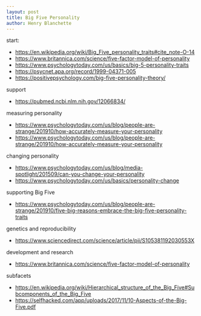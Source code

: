 ```yaml
---
layout: post
title: Big Five Personality
author: Henry Blanchette
---
```


start:
- https://en.wikipedia.org/wiki/Big_Five_personality_traits#cite_note-O-14
- https://www.britannica.com/science/five-factor-model-of-personality
- https://www.psychologytoday.com/us/basics/big-5-personality-traits
- https://psycnet.apa.org/record/1999-04371-005
- https://positivepsychology.com/big-five-personality-theory/

support
- https://pubmed.ncbi.nlm.nih.gov/12066834/

measuring personality
- https://www.psychologytoday.com/us/blog/people-are-strange/201910/how-accurately-measure-your-personality
- https://www.psychologytoday.com/us/blog/people-are-strange/201910/how-accurately-measure-your-personality

changing personality
- https://www.psychologytoday.com/us/blog/media-spotlight/201509/can-you-change-your-personality
- https://www.psychologytoday.com/us/basics/personality-change

supporting Big Five
- https://www.psychologytoday.com/us/blog/people-are-strange/201910/five-big-reasons-embrace-the-big-five-personality-traits

genetics and reproducibility
- https://www.sciencedirect.com/science/article/pii/S105381192030553X

development and research
- https://www.britannica.com/science/five-factor-model-of-personality

subfacets
- https://en.wikipedia.org/wiki/Hierarchical_structure_of_the_Big_Five#Subcomponents_of_the_Big_Five
- https://selfhacked.com/app/uploads/2017/11/10-Aspects-of-the-Big-Five.pdf
